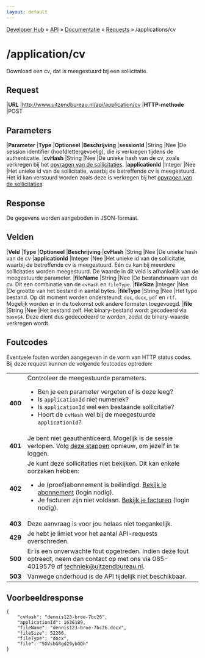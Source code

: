 ```yaml
---
layout: default
---
```


[Developer Hub](/) &raquo; [API](/api) &raquo; [Documentatie](/api/doc.html) &raquo; [Requests](/api/requests) &raquo; /applications/cv

# /application/cv

Download een cv, dat is meegestuurd bij een sollicitatie.

## Request

|**URL**          |http://www.uitzendbureau.nl/api/application/cv
|**HTTP-methode** |POST

## Parameters

|**Parameter**     |**Type** |**Optioneel** |**Beschrijving**
|**sessionId**     |String   |Nee           |De session identifier (hoofdlettergevoelig), die is verkregen tijdens de authenticatie.
|**cvHash**        |String   |Nee           |De unieke hash van de cv, zoals verkregen bij het [opvragen van de sollicitaties](/api/requests/applications).
|**applicationId** |Integer  |Nee           |Het unieke id van de sollicitatie, waarbij de betreffende cv is meegestuurd. Het id kan verstuurd worden zoals deze is verkregen bij het [opvragen van de sollicitaties](/api/requests/applications).

## Response

De gegevens worden aangeboden in JSON-formaat.

## Velden

|**Veld**          |**Type** |**Optioneel** |**Beschrijving**
|**cvHash**        |String   |Nee           |De unieke hash van de cv
|**applicationId** |Integer  |Nee           |Het unieke id van de sollicitatie, waarbij de betreffende cv is meegestuurd. E&eacute;n cv kan bij meerdere sollicitaties worden meegestuurd. De waarde in dit veld is afhankelijk van de meegestuurde parameter.
|**fileName**      |String   |Nee           |De bestandsnaam van de cv. Dit een combinatie van de `cvHash` en `fileType`.
|**fileSize**      |Integer  |Nee           |De grootte van het bestand in aantal bytes.
|**fileType**      |String   |Nee           |Het type bestand. Op dit moment worden ondersteund: `doc`, `docx`, `pdf` en `rtf`. Mogelijk worden er in de toekomst ook andere formaten toegevoegd.
|**file**          |String   |Nee           |Het bestand zelf. Het binary-bestand wordt gecodeerd via `base64`. Deze dient dus gedecodeerd te worden, zodat de binary-waarde verkregen wordt.


## Foutcodes

Eventuele fouten worden aangegeven in de vorm van HTTP status codes. Bij deze request kunnen de volgende foutcodes optreden:

<table>
    <tbody>
        <tr>
            <td>
                <strong>400</strong>
            </td>
            <td>
                Controleer de meegestuurde parameters.
                <ul>
                    <li>Ben je een parameter vergeten of is deze leeg?</li>
                    <li>Is <code>applicationId</code> niet numeriek?</li>
                    <li>Is <code>applicationId</code> wel een bestaande sollicitatie?</li>
                    <li>Hoort de <code>cvHash</code> wel bij de meegestuurde <code>applicationId</code>?</li>
                </ul>
            </td>
        </tr>
        <tr>
            <td>
                <strong>401</strong>
            </td>
            <td>
                Je bent niet geauthenticeerd. Mogelijk is de sessie verlopen. Volg <a href="/api/auth.html">deze stappen</a> opnieuw, om jezelf in te loggen.
            </td>
        </tr>
        <tr>
            <td>
                <strong>402</strong>
            </td>
            <td>
                Je kunt deze sollicitaties niet bekijken. Dit kan enkele oorzaken hebben:
                <ul>
                    <li>
                        Je (proef)abonnement is be&euml;indigd. <a href="http://uitzendbureau.nl/login/mijn-account">Bekijk je abonnement</a> (login nodig).
                    </li>
                    <li>
                        Je facturen zijn niet voldaan. <a href="http://uitzendbureau.nl/login/mijn-account/facturen">Bekijk je facturen</a> (login nodig).
                    </li>
                </ul>
            </td>
        </tr>
        <tr>
            <td>
                <strong>403</strong>
            </td>
            <td>
                Deze aanvraag is voor jou helaas niet toegankelijk.
            </td>
        </tr>
        <tr>
            <td>
                <strong>429</strong>
            </td>
            <td>
                Je hebt je limiet voor het aantal API-requests overschreden.
            </td>
        </tr>
        <tr>
            <td>
                <strong>500</strong>
            </td>
            <td>
                Er is een onverwachte fout opgetreden. Indien deze fout optreedt, neem dan contact op met ons via 085-4019579 of
                <a href="mailto:techniek@uitzendbureau.nl?subject=DeveloperHub%3A%20API%20%2Fapplications%2Fcv%3A%20status%20500">techniek@uitzendbureau.nl</a>.
            </td>
        </tr>
        <tr>
            <td>
                <strong>503</strong>
            </td>
            <td>
                Vanwege onderhoud is de API tijdelijk niet beschikbaar.
            </td>
        </tr>
    </tbody>
</table>

## Voorbeeldresponse

    {
        "cvHash": "dennis123-broe-7bc26",
        "applicationId": 1636189,
        "fileName": "dennis123-broe-7bc26.docx",
        "fileSize": 52286,
        "fileType": "docx",
        "file": "SGVsbG8gd29ybGQh"
    }
